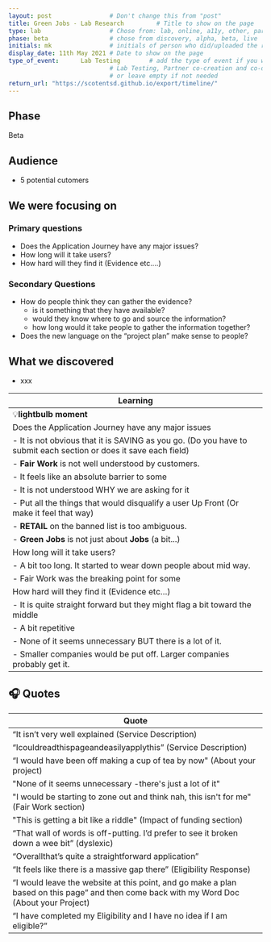 ```yaml
---
layout: post                # Don't change this from "post"
title: Green Jobs - Lab Research         # Title to show on the page
type: lab                   # Chose from: lab, online, a11y, other, partner
phase: beta                 # chose from discovery, alpha, beta, live
initials: mk                # initials of person who did/uploaded the research
display_date: 11th May 2021 # Date to show on the page      
type_of_event:      Lab Testing        # add the type of event if you want it displayed added to the heading when the post if clicked on
                            # Lab Testing, Partner co-creation and co-design, Accessibility, Online research and testing, Events, F2F and testing
                            # or leave empty if not needed
return_url: "https://scotentsd.github.io/export/timeline/"
---
```


## Phase
   Beta

## Audience
- 5 potential cutomers

## We were focusing on 
### Primary questions
- Does the Application Journey have any major issues?
- How long will it take users?
- How hard will they find it (Evidence etc.…)
### Secondary Questions
- How do people think they can gather the evidence?
   - is it something that they have available?
   - would they know where to go and source the information?
   - how long would it take people to gather the information together?
- Does the new language on the “project plan” make sense to people?


## What we discovered
- xxx


| Learning
| ---
| 💡**lightbulb moment**
| Does the Application Journey have any major issues
|   - It is not obvious that it is SAVING as you go. (Do you have to submit each section or does it save each field) 
|   - **Fair Work** is not well understood by customers. 
|      - It feels like an absolute barrier to some
|      - It is not understood WHY we are asking for it
|   - Put all the things that would disqualify a user Up Front (Or make it feel that way)
|   - **RETAIL** on the banned list is too ambiguous.
|   - **Green Jobs** is not just about **Jobs** (a bit...)
| How long will it take users?
|   - A bit too long. It started to wear down people about mid way.
|   - Fair Work was the breaking point for some
| How hard will they find it (Evidence etc…)
|  - It is quite straight forward but they might flag a bit toward the middle
|  - A bit repetitive
|  - None of it seems unnecessary BUT there is a lot of it.
|  - Smaller companies would be put off. Larger companies probably get it. 


## 🎧 Quotes

| Quote
| ---
|  “It isn’t very well explained (Service Description)
|  “Icouldreadthispageandeasilyapplythis” (Service Description)
|  “I would have been off making a cup of tea by now" (About your project)
|  "None of it seems unnecessary -there's just a lot of it"
|  "I would be starting to zone out and think nah, this isn't for me" (Fair Work section)
|  "This is getting a bit like a riddle" (Impact of funding section)
|  “That wall of words is off-putting. I’d prefer to see it broken down a wee bit” (dyslexic)
|  “Overallthat’s quite a straightforward application”
|  “It feels like there is a massive gap there” (Eligibility Response)
|  “I would leave the website at this point, and go make a plan based on this page” and then come back with my Word Doc (About your Project)
|  “I have completed my Eligibility and I have no idea if I am eligible?”
<!--more-->




